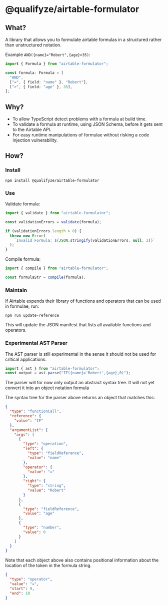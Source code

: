 # @qualifyze/airtable-formulator

## What?

A library that allows you to formulate airtable formulas in a structured rather
than unstructured notation.

Example `AND({name}="Robert",{age}>35)`:

```ts
import { Formula } from "airtable-formulator";

const formula: Formula = [
  "AND",
  ["=", { field: "name" }, "Robert"],
  [">", { field: "age" }, 35],
];
```

## Why?

- To allow TypeScript detect problems with a formula at build time.
- To validate a formula at runtime, using JSON Schema, before it gets sent to the Airtable API.
- For easy runtime manipulations of formulae without risking a code injection vulnerability.

## How?

### Install

```
npm install @qualifyze/airtable-formulator
```

### Use

Validate formula:

```ts
import { validate } from "airtable-formulator";

const validationErrors = validate(formula);

if (validationErrors.length > 0) {
  throw new Error(
    `Invalid Formula: ${JSON.stringify(validationErrors, null, 2)}`
  );
}
```

Compile formula:

```ts
import { compile } from "airtable-formulator";

const formulaStr = compile(formula);
```

### Maintain

If Airtable expends their library of functions and operators that can be used in formulae, run:

```
npm run update-reference
```

This will update the JSON manifest that lists all available functions and operators.

### Experimental AST Parser

The AST parser is still experimental in the sense it should not be used for critical applications.

```ts
import { ast } from "airtable-formulator";
const output = ast.parse("IF({name}='Robert',{age},0)");
```

The parser will for now only output an abstract syntax tree. It will not yet convert it into an object notation formula

The syntax tree for the parser above returns an object that matches this:

```json
{
  "type": "functionCall",
  "reference": {
    "value": "IF"
  },
  "argumentList": {
    "args": [
      {
        "type": "operation",
        "left": {
          "type": "fieldReference",
          "value": "name"
        },
        "operator": {
          "value": "="
        },
        "right": {
          "type": "string",
          "value": "Robert"
        }
      },
      {
        "type": "fieldReference",
        "value": "age"
      },
      {
        "type": "number",
        "value": 0
      }
    ]
  }
}
```

Note that each object above also contains positional information about the location of the token in the formula string.

```json
{
  "type": "operator",
  "value": "=",
  "start": 9,
  "end": 10
}
```
